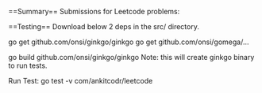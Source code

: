 ==Summary==
Submissions for Leetcode problems:

==Testing==
Download below 2 deps in the src/ directory.

go get github.com/onsi/ginkgo/ginkgo
go get github.com/onsi/gomega/...

go build github.com/onsi/ginkgo/ginkgo
Note: this will create ginkgo binary to run tests.

Run Test:
go test -v com/ankitcodr/leetcode
